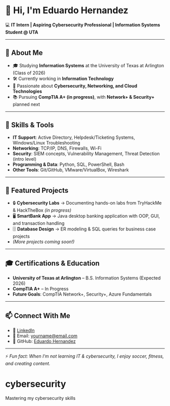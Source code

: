# 👋 Hi, I'm Eduardo Hernandez  

💻 **IT Intern | Aspiring Cybersecurity Professional | Information Systems Student @ UTA**  

---

## 🚀 About Me
- 🎓 Studying **Information Systems** at the University of Texas at Arlington (Class of 2026)  
- 🛠️ Currently working in **Information Technology**  
- 🔐 Passionate about **Cybersecurity, Networking, and Cloud Technologies**  
- 📚 Pursuing **CompTIA A+ (in progress)**, with **Network+ & Security+** planned next  

---

## 🧰 Skills & Tools
- **IT Support**: Active Directory, Helpdesk/Ticketing Systems, Windows/Linux Troubleshooting  
- **Networking**: TCP/IP, DNS, Firewalls, Wi-Fi  
- **Security**: SIEM concepts, Vulnerability Management, Threat Detection (intro level)  
- **Programming & Data**: Python, SQL, PowerShell, Bash  
- **Other Tools**: Git/GitHub, VMware/VirtualBox, Wireshark  

---

## 📂 Featured Projects
- 🔒 **Cybersecurity Labs** → Documenting hands-on labs from TryHackMe & HackTheBox *(in progress)*  
- 🖥️ **SmartBank App** → Java desktop banking application with OOP, GUI, and transaction handling  
- 🗄️ **Database Design** → ER modeling & SQL queries for business case projects  
- *(More projects coming soon!)*  

---

## 🎓 Certifications & Education
- **University of Texas at Arlington** – B.S. Information Systems (Expected 2026)  
- **CompTIA A+** – In Progress  
- **Future Goals**: CompTIA Network+, Security+, Azure Fundamentals  

---

## 📫 Connect With Me
- 💼 [LinkedIn](https://linkedin.com/in/your-link)  
- 📧 Email: yourname@email.com  
- 🐙 GitHub: [Eduardo Hernandez](https://github.com/yourusername)  

---

⚡ *Fun fact: When I’m not learning IT & cybersecurity, I enjoy soccer, fitness, and creating content.*  

# cybersecurity
Mastering my cybersecurity skills
